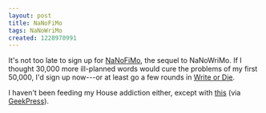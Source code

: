 ```yaml
---
layout: post
title: NaNoFiMo
tags: NaNoWriMo
created: 1228970991
---
```

It's not too late to sign up for [NaNoFiMo](http://www.nanofimo.org/), the sequel to NaNoWriMo.  If I thought 30,000 more ill-planned words would cure the problems of my first 50,000, I'd sign up now---or at least go a few rounds in [Write or Die](http://lab.drwicked.com/writeordie.html).<!--break-->

I haven't been feeding my House addiction either, except with [this](http://www.youtube.com/watch?v=_SjBdVYG9ms) (via [GeekPress](http://www.geekpress.com/2008/11/video-of-day-hugh-laurie-sings-my-kind.html)).
